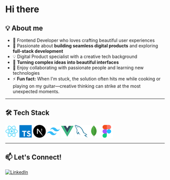 # Hi there

## 💡 About me

- 🎨 Frontend Developer who loves crafting beautiful user experiences  
- 🚀 Passionate about **building seamless digital products** and exploring **full-stack development**  
- 💡 Digital Product specialist with a creative tech background  
- 🎨 **Turning complex ideas into beautiful interfaces**  
- 🤝 Enjoy collaborating with passionate people and learning new technologies  
- ⚡ **Fun fact:** When I'm stuck, the solution often hits me while cooking or playing on my guitar—creative thinking can strike at the most unexpected moments.

---

## 🛠️ Tech Stack

<img src="https://raw.githubusercontent.com/devicons/devicon/master/icons/react/react-original.svg" width="40" height="40"/> <img src="https://raw.githubusercontent.com/devicons/devicon/master/icons/typescript/typescript-original.svg" width="40" height="40"/> <img src="https://raw.githubusercontent.com/devicons/devicon/master/icons/nextjs/nextjs-original.svg" width="40" height="40"/> <img src="https://raw.githubusercontent.com/devicons/devicon/master/icons/tailwindcss/tailwindcss-original.svg" width="40" height="40"/> <img src="https://raw.githubusercontent.com/devicons/devicon/master/icons/vuejs/vuejs-original.svg" width="40" height="40"/> <img src="https://raw.githubusercontent.com/devicons/devicon/master/icons/mysql/mysql-original.svg" width="40" height="40"/><img src="https://raw.githubusercontent.com/devicons/devicon/master/icons/mongodb/mongodb-original.svg" width="40" height="40"/><img src="https://raw.githubusercontent.com/devicons/devicon/master/icons/figma/figma-original.svg" width="40" height="40"/>

---

## 📫 Let's Connect!

[![LinkedIn](https://img.shields.io/badge/LinkedIn-0077B5?style=for-the-badge&logo=linkedin&logoColor=white)](https://www.linkedin.com/in/nadav-navot/)
